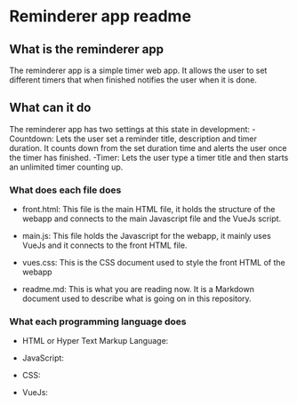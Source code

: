 # Reminderer app readme

## What is the reminderer app

The reminderer app is a simple timer web app. It allows the user to set different timers that when finished notifies the user when it is done.

## What can it do

The reminderer app has two settings at this state in development:
-Countdown: Lets the user set a reminder title, description and timer duration. It counts down from the set duration time and alerts the user once the timer has finished.
-Timer: Lets the user type a timer title and then starts an unlimited timer counting up.

### What does each file does

- front.html: This file is the main HTML file, it holds the structure of the webapp and connects to the main Javascript file and the VueJs script.

- main.js: This file holds the Javascript for the webapp, it mainly uses VueJs and it connects to the front HTML file.

- vues.css: This is the CSS document used to style the front HTML of the webapp

- readme.md: This is what you are reading now. It is a Markdown document used to describe what is going on in this repository.

### What each programming language does

- HTML or Hyper Text Markup Language:

- JavaScript:

- CSS:

- VueJs:
